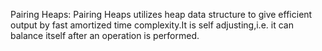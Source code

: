 Pairing Heaps:
Pairing Heaps utilizes heap data structure to give efficient output by fast amortized time complexity.It is self adjusting,i.e. it can balance itself after an operation is performed.
